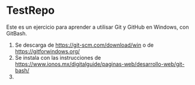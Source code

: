 # TestRepo

Este es un ejercicio para aprender a utilisar Git y GitHub en Windows, con GitBash.

1. Se descarga de https://git-scm.com/download/win  o de https://gitforwindows.org/
2. Se instala con las instrucciones de https://www.ionos.mx/digitalguide/paginas-web/desarrollo-web/git-bash/
3. 
   
